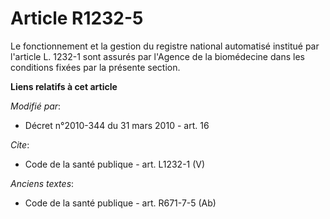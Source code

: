 # Article R1232-5

Le fonctionnement et la gestion du registre national automatisé institué par l'article L. 1232-1 sont assurés par l'Agence de
la biomédecine dans les conditions fixées par la présente section.

**Liens relatifs à cet article**

_Modifié par_:

  - Décret n°2010-344 du 31 mars 2010 - art. 16

_Cite_:

  - Code de la santé publique - art. L1232-1 (V)

_Anciens textes_:

  - Code de la santé publique - art. R671-7-5 (Ab)
